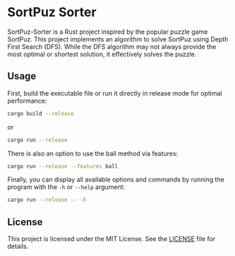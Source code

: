 # SortPuz Sorter

SortPuz-Sorter is a Rust project inspired by the popular puzzle game SortPuz. This project implements an algorithm to solve SortPuz using Depth First Search (DFS). While the DFS algorithm may not always provide the most optimal or shortest solution, it effectively solves the puzzle.

## Usage

First, build the executable file or run it directly in release mode for optimal performance:

```sh
cargo build --release
```

or

```sh
cargo run --release
```

There is also an option to use the ball method via features:

```sh
cargo run --release --features ball
```

Finally, you can display all available options and commands by running the program with the `-h` or `--help` argument:

```sh
cargo run --release -- -h
```

## License
This project is licensed under the MIT License. See the [LICENSE](../LICENSE.md) file for details.

